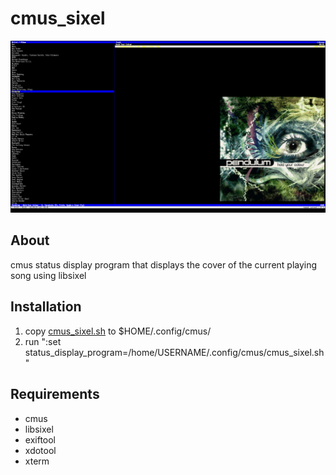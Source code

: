 cmus_sixel
==========

<picture>
  <img src=".github/images/demo.png?cache=none" alt= cmus_sixel>
</picture>

## About
cmus status display program that displays the cover of the current playing song using libsixel

## Installation
1. copy [cmus_sixel.sh](https://raw.githubusercontent.com/S22F5/cmus_sixel/main/cmus_sixel.shhttps://raw.githubusercontent.com/S22F5/cmus_sixel/main/cmus_sixel.sh) to $HOME/.config/cmus/
2. run ":set status_display_program=/home/USERNAME/.config/cmus/cmus_sixel.sh"

## Requirements
- cmus
- libsixel
- exiftool
- xdotool
- xterm
